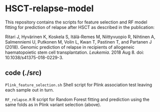 # HSCT-relapse-model

This repository contains the scripts for feature selection and RF model fitting for prediction of relapse after HSCT as described in the publication:

Ritari J, Hyvärinen K, Koskela S, Itälä-Remes M, Niittyvuopio R, Nihtinen A, Salmenniemi U, Putkonen M, Volin L, Kwan T,  Pastinen T, and Partanen J (2018). Genomic prediction of relapse in recipients of allogeneic haematopoietic stem cell transplantation. _Leukemia_. 2018 Aug 8. doi: 10.1038/s41375-018-0229-3.


## code (./src)

`Plink_feature_selection.sh` Shell script for Plink association test leaving each sample out in turn.

`RF_relapse.R` R script for Random Forest fitting and prediction using the same folds as in Plink variant selection (above).

